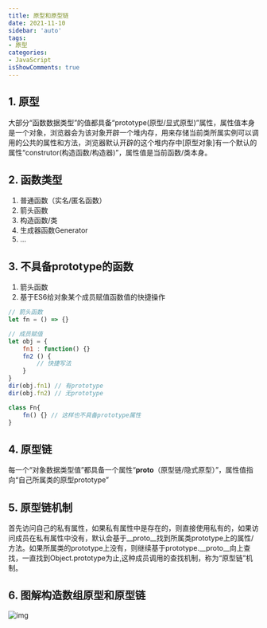 ```yaml
---
title: 原型和原型链
date: 2021-11-10
sidebar: 'auto'
tags:
- 原型
categories:
- JavaScript
isShowComments: true
---
```




## 1. 原型

​	大部分“函数数据类型”的值都具备“prototype(原型/显式原型)”属性，属性值本身是一个对象，浏览器会为该对象开辟一个堆内存，用来存储当前类所属实例可以调用的公共的属性和方法，浏览器默认开辟的这个堆内存中[原型对象]有一个默认的属性“construtor(构造函数/构造器)”，属性值是当前函数/类本身。

## 2. 函数类型

1.  普通函数（实名/匿名函数）
2.  箭头函数
3.  构造函数/类
4.  生成器函数Generator
5.  ...

## 3. 不具备prototype的函数

1.  箭头函数
2.  基于ES6给对象某个成员赋值函数值的快捷操作

```js
// 箭头函数
let fn = () => {}

// 成员赋值
let obj = {
    fn1 : function() {}
    fn2 () {
        // 快捷写法
    }
}
dir(obj.fn1) // 有prototype
dir(obj.fn2) // 无prototype 

class Fn{
    fn() {} // 这样也不具备prototype属性
}
```

## 4. 原型链

​	每一个“对象数据类型值”都具备一个属性“__proto__（原型链/隐式原型）”，属性值指向“自己所属类的原型prototype”



## 5. 原型链机制

​	首先访问自己的私有属性，如果私有属性中是存在的，则直接使用私有的，如果访问成员在私有属性中没有，默认会基于__proto__找到所属类prototype上的属性/方法。如果所属类的prototype上没有，则继续基于prototype.__proto__向上查找，一直找到Object.prototype为止,这种成员调用的查找机制，称为“原型链”机制。

## 6. 图解构造数组原型和原型链

![img](https://gitee.com/ljcdzh/my_pic/raw/master/img/202111102155075.png)

